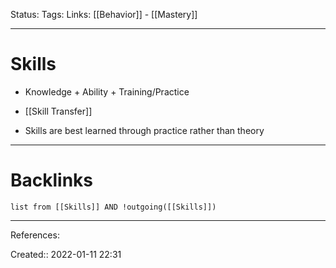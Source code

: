 Status: 
Tags: 
Links: [[Behavior]] - [[Mastery]]
___
# Skills
- Knowledge + Ability + Training/Practice
- [[Skill Transfer]]

- Skills are best learned through practice rather than theory
___
# Backlinks
```dataview
list from [[Skills]] AND !outgoing([[Skills]])
```
___
References:

Created:: 2022-01-11 22:31
